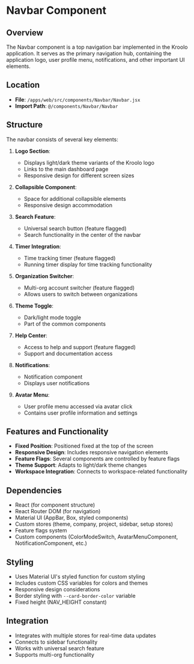 # Navbar Component

## Overview
The Navbar component is a top navigation bar implemented in the Kroolo application. It serves as the primary navigation hub, containing the application logo, user profile menu, notifications, and other important UI elements.

## Location
- **File**: `/apps/web/src/components/Navbar/Navbar.jsx`
- **Import Path**: `@/components/Navbar/Navbar`

## Structure
The navbar consists of several key elements:

1. **Logo Section**:
   - Displays light/dark theme variants of the Kroolo logo
   - Links to the main dashboard page
   - Responsive design for different screen sizes

2. **Collapsible Component**:
   - Space for additional collapsible elements
   - Responsive design accommodation

3. **Search Feature**:
   - Universal search button (feature flagged)
   - Search functionality in the center of the navbar

4. **Timer Integration**:
   - Time tracking timer (feature flagged)
   - Running timer display for time tracking functionality

5. **Organization Switcher**:
   - Multi-org account switcher (feature flagged)
   - Allows users to switch between organizations

6. **Theme Toggle**:
   - Dark/light mode toggle
   - Part of the common components

7. **Help Center**:
   - Access to help and support (feature flagged)
   - Support and documentation access

8. **Notifications**:
   - Notification component
   - Displays user notifications

9. **Avatar Menu**:
   - User profile menu accessed via avatar click
   - Contains user profile information and settings

## Features and Functionality
- **Fixed Position**: Positioned fixed at the top of the screen
- **Responsive Design**: Includes responsive navigation elements
- **Feature Flags**: Several components are controlled by feature flags
- **Theme Support**: Adapts to light/dark theme changes
- **Workspace Integration**: Connects to workspace-related functionality

## Dependencies
- React (for component structure)
- React Router DOM (for navigation)
- Material UI (AppBar, Box, styled components)
- Custom stores (theme, company, project, sidebar, setup stores)
- Feature flags system
- Custom components (ColorModeSwitch, AvatarMenuComponent, NotificationComponent, etc.)

## Styling
- Uses Material UI's styled function for custom styling
- Includes custom CSS variables for colors and themes
- Responsive design considerations
- Border styling with `--card-border-color` variable
- Fixed height (NAV_HEIGHT constant)

## Integration
- Integrates with multiple stores for real-time data updates
- Connects to sidebar functionality
- Works with universal search feature
- Supports multi-org functionality